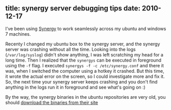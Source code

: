 title: synergy server debugging tips
date: 2010-12-17
---

I've been using [Synergy](http://minhajuddin.com/2010/12/04/hookup-hotkeys-to-swap-active-machine--in-synergy/) 
to work seamlessly across my ubuntu and windows 7 machines. 

Recenty I changed my ubuntu box to the synergy server, and the synergy server was crashing without
all the time. Looking into the logs (`/var/log/syslog`) didn't show anything, I
was left scratching my head for a long time. Then I realized that the `synergys`
can be executed in foreground using the `-f` flag. I executed `synergys -f -c
/etc/synergy.conf` and there it was, when I switched the computer using a hotkey
it crashed. But this time, it wrote the actual error on the screen, so I could
investigate more and fix it. So, the next time your synergy server keeps
crashing and you don't find anything in the logs run it in foreground and see
what's going on :)

By the way, the synergy binaries in the ubuntu repositories are very old, you
should [download the binaries from their site](http://synergy-foss.org/pm/projects/synergy/tabs/download#Linux)
